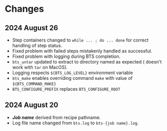 # Changes

## 2024 August 26

* Step containers changed to `while ... ; do ... done`
  for correct handling of step status.
* Fixed problem with failed steps mistakenly handled as successful.
* Fixed problem with logging during BTS completion.
* `bts_untar` updated to extract to directory named as expected (
  doesn't work with `tar` on MacOS).
* Logging respects `${BTS_LOG_LEVEL}` environment variable
* `bts_make` enables overriding command `make` with value of `${BTS_COMMAND_MAKE}` 
* `BTS_CONFIGURE_PREFIX` replaces `BTS_CONFIGURE_ROOT`
## 2024 August 20

* ___Job name___ derived from recipe pathname.
* Log file name changed from `bts.log` to `bts-{job name}.log`.